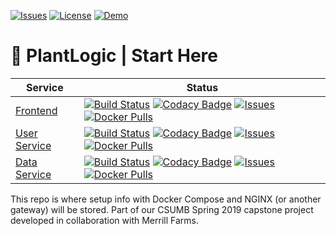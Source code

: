 [![Issues](https://img.shields.io/github/issues/plantlogic/start-here.svg?style=flat)](https://github.com/plantlogic/start-here/issues) [![License](https://img.shields.io/github/license/plantlogic/start-here.svg?style=flat)](https://github.com/plantlogic/start-here/blob/master/LICENSE) [![Demo](https://img.shields.io/badge/demo-live-success.svg)](https://demo.plantlogic.org)
# 🌱 PlantLogic | Start Here

| Service  | Status |
|----------|--------|
| [Frontend](https://github.com/plantlogic/frontend/) | [![Build Status](https://travis-ci.org/plantlogic/frontend.svg?branch=master)](https://travis-ci.org/plantlogic/frontend) [![Codacy Badge](https://api.codacy.com/project/badge/Grade/6edf7b48cb7b410bb36936770866e60e)](https://www.codacy.com/app/mattwebbio/frontend?utm_source=github.com&amp;utm_medium=referral&amp;utm_content=plantlogic/frontend&amp;utm_campaign=Badge_Grade) [![Issues](https://img.shields.io/github/issues/plantlogic/frontend.svg?style=flat)](https://github.com/plantlogic/frontend/issues) [![Docker Pulls](https://img.shields.io/docker/pulls/plantlogic/frontend.svg?style=flat)](https://hub.docker.com/r/plantlogic/frontend)           |
| [User Service](https://github.com/plantlogic/user-service/) | [![Build Status](https://travis-ci.org/plantlogic/user-service.svg?branch=master)](https://travis-ci.org/plantlogic/user-service) [![Codacy Badge](https://api.codacy.com/project/badge/Grade/8004ecfef858423da1634b2b1e772297)](https://www.codacy.com/app/mattwebbio/user-service?utm_source=github.com&amp;utm_medium=referral&amp;utm_content=plantlogic/user-service&amp;utm_campaign=Badge_Grade) [![Issues](https://img.shields.io/github/issues/plantlogic/user-service.svg?style=flat)](https://github.com/plantlogic/user-service/issues) [![Docker Pulls](https://img.shields.io/docker/pulls/plantlogic/user-service.svg?style=flat)](https://hub.docker.com/r/plantlogic/user-service) |
| [Data Service](https://github.com/plantlogic/data-service/) | [![Build Status](https://travis-ci.org/plantlogic/data-service.svg?branch=master)](https://travis-ci.org/plantlogic/data-service) [![Codacy Badge](https://api.codacy.com/project/badge/Grade/07ab3bedc4614786a230a665abaab8ba)](https://www.codacy.com/app/mattwebbio/data-service?utm_source=github.com&amp;utm_medium=referral&amp;utm_content=plantlogic/data-service&amp;utm_campaign=Badge_Grade) [![Issues](https://img.shields.io/github/issues/plantlogic/data-service.svg?style=flat)](https://github.com/plantlogic/data-service/issues) [![Docker Pulls](https://img.shields.io/docker/pulls/plantlogic/data-service.svg?style=flat)](https://hub.docker.com/r/plantlogic/data-service) |

This repo is where setup info with Docker Compose and NGINX (or another gateway) will be stored. Part of our CSUMB Spring 2019 capstone project developed in collaboration with Merrill Farms.